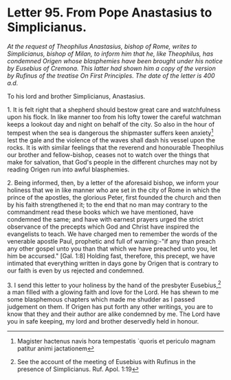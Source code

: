 <h1>Letter 95. From Pope Anastasius to Simplicianus.</h1>

<p><i>At the request of Theophilus Anastasius, bishop of Rome, writes to Simplicianus, bishop of Milan, to inform him that he, like Theophilus, has condemned Origen whose blasphemies have been brought under his notice by Eusebius of Cremona. This latter had shown him a copy of the version by Rufinus of the treatise <I>On First Principles</I>. The date of the letter is 400 a.d.</i></p>

To his lord and brother Simplicianus, Anastasius.

1\. It is felt right that a shepherd should bestow great care and watchfulness upon his flock. In like manner too from his lofty tower the careful watchman keeps a lookout day and night on behalf of the city. So also in the hour of tempest when the sea is dangerous the shipmaster suffers keen anxiety[^P3690_990180] lest the gale and the violence of the waves shall dash his vessel upon the rocks. It is with similar feelings that the reverend and honourable Theophilus our brother and fellow-bishop, ceases not to watch over the things that make for salvation, that God's people in the different churches may not by reading Origen run into awful blasphemies.

2\. Being informed, then, by a letter of the aforesaid bishop, we inform your holiness that we in like manner who are set in the city of Rome in which the prince of the apostles, the glorious Peter, first founded the church and then by his faith strengthened it; to the end that no man may contrary to the commandment read these books which we have mentioned, have condemned the same; and have with earnest prayers urged the strict observance of the precepts which God and Christ have inspired the evangelists to teach. We have charged men to remember the words of the venerable apostle Paul, prophetic and full of warning:-"if any than preach any other gospel unto you than that which we have preached unto you, let him be accursed." [Gal. 1:8] Holding fast, therefore, this precept, we have intimated that everything written in days gone by Origen that is contrary to our faith is even by us rejected and condemned.

3\. I send this letter to your holiness by the hand of the presbyter Eusebius,[^P3694_991630] a man filled with a glowing faith and love for the Lord. He has shewn to me some blasphemous chapters which made me shudder as I passed judgement on them. If Origen has put forth any other writings, you are to know that they and their author are alike condemned by me. The Lord have you in safe keeping, my lord and brother deservedly held in honour.

[^P3690_990180]:
	Magister hactenus navis hora tempestatis `quoris et periculo magnam patitur animi jactationem

[^P3694_991630]:
	See the account of the meeting of Eusebius with Rufinus in the presence of Simplicianus. Ruf. Apol. 1:19